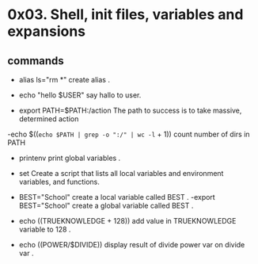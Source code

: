 # 0x03. Shell, init files, variables and expansions

##  commands

- alias ls="rm *"
create alias .

- echo "hello $USER"
say hallo to user.
- export PATH=$PATH:/action
The path to success is to take massive, determined action

-echo $((`echo $PATH | grep -o ":/" | wc -l` + 1))
count number of dirs in PATH
- printenv
print global variables .

- set
Create a script that lists all local variables and environment variables, and functions.

- BEST="School"
create a local variable called BEST .
-export BEST="School"
create a global variable called BEST .
- echo $(($TRUEKNOWLEDGE + 128))
add value in TRUEKNOWLEDGE variable  to 128  .
- echo $(($POWER/$DIVIDE))
display result of divide power var on divide var .
